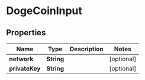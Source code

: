 

# DogeCoinInput


## Properties

| Name | Type | Description | Notes |
|------------ | ------------- | ------------- | -------------|
|**network** | **String** |  |  [optional] |
|**privateKey** | **String** |  |  [optional] |



